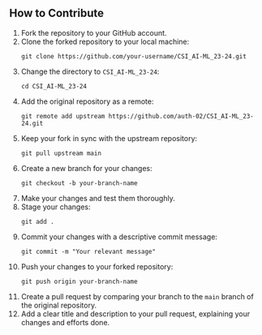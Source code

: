 ## How to Contribute

1. Fork the repository to your GitHub account.
2. Clone the forked repository to your local machine:
   ```
   git clone https://github.com/your-username/CSI_AI-ML_23-24.git
   ```
3. Change the directory to `CSI_AI-ML_23-24`:
   ```
   cd CSI_AI-ML_23-24
   ```
4. Add the original repository as a remote:
   ```
   git remote add upstream https://github.com/auth-02/CSI_AI-ML_23-24.git
   ```
5. Keep your fork in sync with the upstream repository:
   ```
   git pull upstream main
   ```
6. Create a new branch for your changes:
   ```
   git checkout -b your-branch-name
   ```
7. Make your changes and test them thoroughly.
8. Stage your changes:
   ```
   git add .
   ```
9. Commit your changes with a descriptive commit message:
   ```
   git commit -m "Your relevant message"
   ```
10. Push your changes to your forked repository:
    ```
    git push origin your-branch-name
    ```
11. Create a pull request by comparing your branch to the `main` branch of the original repository.
12. Add a clear title and description to your pull request, explaining your changes and efforts done.